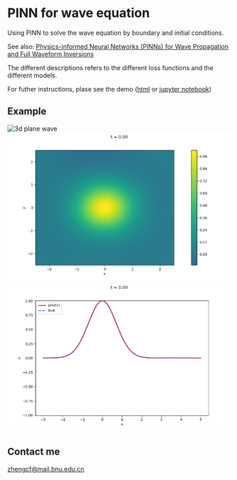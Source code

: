 # PINN for wave equation

Using PINN to solve the wave equation by boundary and initial conditions.

See also: [Physics-informed Neural Networks (PINNs) for Wave Propagation and Full Waveform Inversions](https://arxiv.org/abs/2108.12035)

The different descriptions refers to the different loss functions and the different models.

For futher instructions, plase see the demo ([html](./demo/demo.html) or [jupyter notebook](./demo/demo.ipynb))

## Example

![3d plane wave](example/3d-transmission_3x20_5000_0.0/figures/Predict3D.gif)
![2d gaussian](example/2d-transmission_4x20_5000_0.0/figures/Predict_animated.gif)
![1d gaussian](example/1d-reflection_4x20_10000_0.001/figures/Predict_animated.gif)

## Contact me
zhengcf@mail.bnu.edu.cn